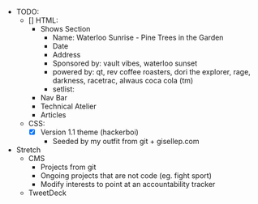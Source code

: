 - TODO:
    - [] HTML:
        - Shows Section
            - Name: Waterloo Sunrise - Pine Trees in the Garden
            - Date
            - Address
            - Sponsored by: vault vibes, waterloo sunset
            - powered by: qt, rev coffee roasters, dori the explorer, rage, darkness, racetrac, alwaus coca cola (tm)
            - setlist:
        - Nav Bar
        - Technical Atelier
        - Articles
    - CSS:
        - [X] Version 1.1 theme (hackerboi)
            - Seeded by my outfit from git + gisellep.com
    
- Stretch
    - CMS
        - Projects from git
        - Ongoing projects that are not code (eg. fight sport)
        - Modify interests to point at an accountability tracker
    - TweetDeck

